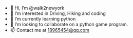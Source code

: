 - 👋 Hi, I’m @walk2newyork
- 👀 I’m interested in Driving, Hiking and coding
- 🌱 I’m currently learning python
- 💞️ I’m looking to collaborate on a python game program.
- 📫 Contact me at 18965454@qq.com

<!---
walk2newyork/walk2newyork is a ✨ special ✨ repository because its `README.md` (this file) appears on your GitHub profile.
You can click the Preview link to take a look at your changes.
--->
